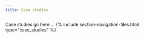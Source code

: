 ```yaml
---
title: Case studies
---
```


Case studies go here ...
{% include section-navigation-tiles.html type="case_studies" %}




